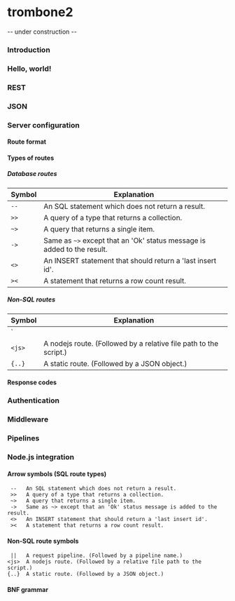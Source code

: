 trombone2
=========

-- under construction --

### Introduction

### Hello, world!

### REST

### JSON

### Server configuration

#### Route format

#### Types of routes

##### Database routes

| Symbol | Explanation
| ------ | -----------
| `--`   | An SQL statement which does not return a result. 
| `>>`   | A query of a type that returns a collection.
| `~>`   | A query that returns a single item.
| `->`   | Same as `~>` except that an 'Ok' status message is added to the result.
| `<>`   | An INSERT statement that should return a 'last insert id'.
| `><`   | A statement that returns a row count result.

##### Non-SQL routes

| Symbol | Explanation
| ------ | -----------
| `||`   | A request pipeline. (Followed by a pipeline name.)
| `<js>` | A nodejs route. (Followed by a relative file path to the script.)
| `{..}` | A static route. (Followed by a JSON object.) 
  
#### Response codes

### Authentication

### Middleware

### Pipelines

### Node.js integration

#### Arrow symbols (SQL route types)

     --   An SQL statement which does not return a result. 
     >>   A query of a type that returns a collection.
     ~>   A query that returns a single item.
     ->   Same as ~> except that an 'Ok' status message is added to the result.
     <>   An INSERT statement that should return a 'last insert id'. 
     ><   A statement that returns a row count result.
    
#### Non-SQL route symbols
    
     ||   A request pipeline. (Followed by a pipeline name.)
    <js>  A nodejs route. (Followed by a relative file path to the script.)
    {..}  A static route. (Followed by a JSON object.) 

#### BNF grammar

